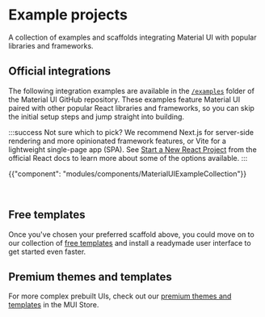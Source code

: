 # Example projects

<p class="description">A collection of examples and scaffolds integrating Material UI with popular libraries and frameworks.</p>

## Official integrations

The following integration examples are available in the [`/examples`](https://github.com/mui/material-ui/tree/master/examples) folder of the Material UI GitHub repository.
These examples feature Material UI paired with other popular React libraries and frameworks, so you can skip the initial setup steps and jump straight into building.

:::success
Not sure which to pick?
We recommend Next.js for server-side rendering and more opinionated framework features, or Vite for a lightweight single-page app (SPA).
See [Start a New React Project](https://react.dev/learn/start-a-new-react-project) from the official React docs to learn more about some of the options available.
:::

<!-- #default-branch-switch -->

{{"component": "modules/components/MaterialUIExampleCollection"}}

<br />

## Free templates

Once you've chosen your preferred scaffold above, you could move on to our collection of [free templates](/material-ui/getting-started/templates/) and install a readymade user interface to get started even faster.

## Premium themes and templates

For more complex prebuilt UIs, check out our [premium themes and templates](https://mui.com/store/?utm_source=docs&utm_medium=referral&utm_campaign=example-projects-store) in the MUI Store.
